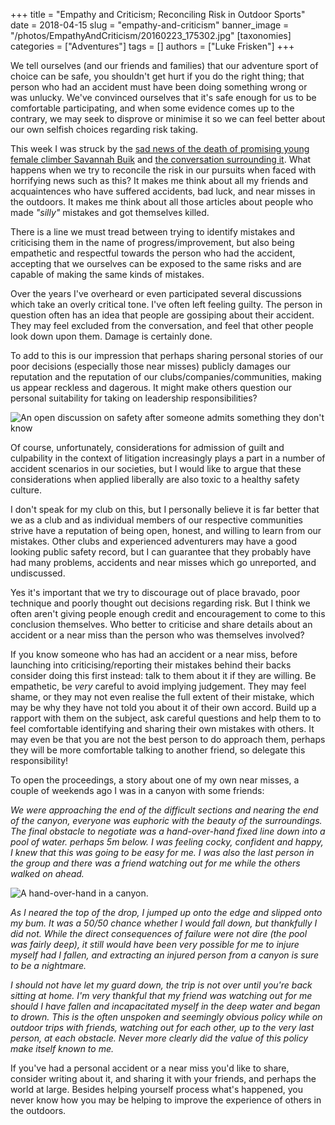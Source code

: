 +++
title = "Empathy and Criticism; Reconciling Risk in Outdoor Sports"
date = 2018-04-15
slug = "empathy-and-criticism"
banner_image = "/photos/EmpathyAndCriticism/20160223_175302.jpg"
[taxonomies]
categories = ["Adventures"]
tags = []
authors = ["Luke Frisken"]
+++

We tell ourselves (and our friends and families) that our adventure sport
of choice can be safe, you shouldn't get hurt if you do the right thing;
that person who had an accident must have been doing something wrong or
was unlucky. We've convinced ourselves that it's safe enough for us to
be comfortable participating, and when some evidence comes up to the
contrary, we may seek to disprove or minimise it so we can feel better
about our own selfish choices regarding risk taking.

This week I was struck by the [sad news of the death of promising young
female climber Savannah
Buik](http://rockandice.com/climbing-news/remembering-savannah-buik) and
[the conversation surrounding
it](https://www.reddit.com/r/climbing/comments/88780n/reconciling_risk/).
What happens when we try to reconcile the risk in our pursuits when
faced with horrifying news such as this? It makes me think about all my
friends and acquaintences who have suffered accidents, bad luck, and
near misses in the outdoors. It makes me think about all those articles
about people who made *"silly"* mistakes and got themselves killed.

There is a line we must tread between trying to identify mistakes and
criticising them in the name of progress/improvement, but also being
empathetic and respectful towards the person who had the accident,
accepting that we ourselves can be exposed to the same risks and are
capable of making the same kinds of mistakes.

Over the years I've overheard or even participated several discussions
which take an overly critical tone. I've often left feeling guilty. The
person in question often has an idea that people are gossiping about
their accident. They may feel excluded from the conversation, and feel
that other people look down upon them. Damage is certainly done.

To add to this is our impression that perhaps sharing personal stories
of our poor decisions (especially those near misses) publicly damages
our reputation and the reputation of our clubs/companies/communities,
making us appear reckless and dagerous. It might make others question
our personal suitability for taking on leadership responsibilities?

![An open discussion on safety after someone admits something they don't
know](/photos/EmpathyAndCriticism/20170414_152730.jpg)

Of course, unfortunately, considerations for admission of guilt and
culpability in the context of litigation increasingly plays a part in a
number of accident scenarios in our societies, but I would like to argue
that these considerations when applied liberally are also toxic to a
healthy safety culture.

I don't speak for my club on this, but I personally believe it is far
better that we as a club and as individual members of our respective
communities strive have a reputation of being open, honest, and willing
to learn from our mistakes. Other clubs and experienced adventurers may
have a good looking public safety record, but I can guarantee that they
probably have had many problems, accidents and near misses which go
unreported, and undiscussed.

Yes it's important that we try to discourage out of place bravado, poor
technique and poorly thought out decisions regarding risk. But I think
we often aren't giving people enough credit and encouragement to come to
this conclusion themselves. Who better to criticise and share details
about an accident or a near miss than the person who was themselves
involved?

If you know someone who has had an accident or a near miss, before
launching into criticising/reporting their mistakes behind their backs
consider doing this first instead: talk to them about it if they are
willing. Be empathetic, be *very* careful to avoid implying judgement.
They may feel shame, or they may not even realise the full extent of
their mistake, which may be why they have not told you about it of their
own accord. Build up a rapport with them on the subject, ask careful
questions and help them to to feel comfortable identifying and sharing
their own mistakes with others. It may even be that you are not the best
person to do approach them, perhaps they will be more comfortable
talking to another friend, so delegate this responsibility\!

To open the proceedings, a story about one of my own near misses, a
couple of weekends ago I was in a canyon with some friends:

*We were approaching the end of the difficult sections and nearing the
end of the canyon, everyone was euphoric with the beauty of the
surroundings. The final obstacle to negotiate was a hand-over-hand fixed
line down into a pool of water. perhaps 5m below. I was feeling cocky,
confident and happy, I knew that this was going to be easy for me. I was
also the last person in the group and there was a friend watching out
for me while the others walked on ahead.*

![A hand-over-hand in a
canyon.](/photos/EmpathyAndCriticism/20180331_115955.jpg)

*As I neared the top of the drop, I jumped up onto the edge and slipped
onto my bum. It was a 50/50 chance whether I would fall down, but
thankfully I did not. While the direct consequences of failure were not
dire (the pool was fairly deep), it still would have been very possible
for me to injure myself had I fallen, and extracting an injured person
from a canyon is sure to be a nightmare.*

*I should not have let my guard down, the trip is not over until you're
back sitting at home. I'm very thankful that my friend was watching out
for me should I have fallen and incapacitated myself in the deep water
and began to drown. This is the often unspoken and seemingly obvious
policy while on outdoor trips with friends, watching out for each other,
up to the very last person, at each obstacle. Never more clearly did the
value of this policy make itself known to me.*

If you've had a personal accident or a near miss you'd like to share,
consider writing about it, and sharing it with your friends, and perhaps
the world at large. Besides helping yourself process what's happened,
you never know how you may be helping to improve the experience of
others in the outdoors.
